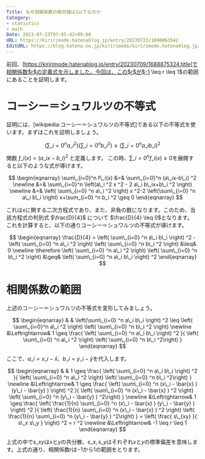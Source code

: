 ```yaml
---
Title: なぜ相関係数の絶対値は1以下なのか
Category:
- statistics
- math
Date: 2023-07-23T07:05:42+09:00
URL: https://kiririmode.hatenablog.jp/entry/20230723/1690063542
EditURL: https://blog.hatena.ne.jp/kiririmode/kiririmode.hatenablog.jp/atom/entry/820878482952005231
---
```


前回、[https://kiririmode.hatenablog.jp/entry/20230709/1688875324:title]で相関係数$r$の定義式を示しました。今回は、この$r$が$-1 \leq r \leq 1$の範囲にあることを証明します。

# コーシー＝シュワルツの不等式

証明には、[wikipedia:コーシー＝シュワルツの不等式]である以下の不等式を使います。まずはこれを証明しましょう。

<!-- textlint-disable -->
$$
\left( \sum\_{i=0} ^n a\_i ^2 \right) \left( \sum\_{i=0} ^n b\_i ^2 \right)
 \geq \left( \sum\_{i=0} ^n a\_i b\_i \right) ^2
$$
<!-- textlint-enable -->

関数 $f\_i(x)=(a\_ix-b\_i) ^2$ と定義します。
この時、$\sum\_{i=0}^n f\_i(x)\geq 0$を展開すると以下のような式が導けます。

<!-- textlint-disable -->
$$
\begin{eqnarray}
\sum\_{i=0}^n f\_i(x) &=& \sum\_{i=0}^n (a\_ix-b\_i) ^2 \newline
&=& \sum\_{i=0}^n \left(a\_i ^2 x ^2 - 2 a\_i b\_ix+b\_i ^2 \right) \newline
&=& \left( \sum\_{i=0} ^n a\_i ^2 \right) x ^2-2 \left(\sum\_{i=0} ^n a\_i b\_i \right) x+\sum_{i=0} ^n b_i ^2 \geq 0
\end{eqnarray}
$$
<!-- textlint-enable -->

これは$x$に関する二次方程式であり、また、非負の数になります。このため、当該方程式の判別式 $\frac{D}{4}$ について $\frac{D}{4} \leq 0$となります。
これを計算すると、以下の通りコーシー＝シュワルツの不等式が導けます。

<!-- textlint-disable -->
$$
\begin{eqnarray}
\frac{D}{4} = \left( \sum\_{i=0} ^n a\_i b\_i \right) ^2 - \left( \sum\_{i=0} ^n a\_i ^2 \right) \left( \sum\_{i=0} ^n b\_i ^2 \right) &\leq& 0 \newline
\therefore \left( \sum\_{i=0} ^n a\_i ^2 \right) \left( \sum\_{i=0} ^n b\_i ^2 \right) &\geq& \left( \sum\_{i=0} ^n a\_i b\_i \right) ^2
\end{eqnarray}
$$
<!-- textlint-enable -->

# 相関係数の範囲

上述のコーシー＝シュワルツの不等式を変形してみましょう。

<!-- textlint-disable -->
$$
\begin{eqnarray}
& & \left(\sum\_{i=0} ^n a\_i b\_i \right) ^2 \leq \left( \sum\_{i=0}^n  a\_i ^2 \right) \left( \sum\_{i=0} ^n b\_i ^2 \right) \newline
&\Leftrightarrow& 1 \geq \frac{ \left( \sum\_{i=0} ^n a\_i b\_i \right) ^2 }{ \left( \sum\_{i=0} ^n a\_i ^2 \right) \left( \sum\_{i=0} ^n b\_i ^2\right) }
\end{eqnarray}
$$
<!-- textlint-enable -->

ここで、$a\_i=x\_i-\bar{x}$、$b\_i=y\_i-\bar{y}$を代入します。

<!-- textlint-disable -->
$$
\begin{eqnarray}
& & 1 \geq \frac{ \left( \sum\_{i=0} ^n a\_i b\_i \right) ^2 }{ \left( \sum\_{i=0} ^n a\_i ^2 \right) \left( \sum\_{i=0} ^n b\_i ^2\right) } \newline
&\Leftrightarrow& 1 \geq \frac{ \left( \sum\_{i=0} ^n (x\_i - \bar{x} ) (y\_i - \bar{y} ) \right) ^2 }{ \left( \sum\_{i=0} ^n (x\_i - \bar{x} ) ^2 \right) \left( \sum\_{i=0} ^n (y\_i - \bar{y} ) ^2\right) } \newline
&\Leftrightarrow& 1 \geq \frac{  \left( \frac{1}{n} \sum\_{i=0} ^n (x\_i - \bar{x} ) (y\_i - \bar{y} ) \right) ^2 }{ \left( \frac{1}{n} \sum\_{i=0} ^n (x\_i - \bar{x} ) ^2 \right) \left( \frac{1}{n} \sum\_{i=0} ^n (y\_i - \bar{y} ) ^2\right) } = \left( \frac{ s\_{xy} }{ s\_x s\_y  } \right) ^2 = r ^2 \newline
&\Leftrightarrow& -1 \leq r \leq 1
\end{eqnarray}
$$
<!-- textlint-enable -->

上式の中で$s\_{xy}$は$x$と$y$の共分散、$s\_{x}, s\_{y}$はそれぞれ$x$と$y$の標準偏差を意味します。上式の通り、相関係数$r$は$-1$から$1$の範囲をとります。

